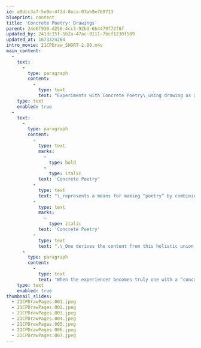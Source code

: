 ```yaml
---
id: a9dcc3a7-5e9e-4f2d-8eca-03ab9e769713
blueprint: content
title: 'Concrete Poetry: Drawings'
parent: 24e6f930-d256-4cc3-92b3-6b4479f72f6f
updated_by: 241dc15f-5b2a-47ac-9111-7bcf1230f589
updated_at: 1673324264
intro_movie: 21CPDraw_SHORT-2.00.m4v
main_content:
  -
    text:
      -
        type: paragraph
        content:
          -
            type: text
            text: "Experiments with Concrete Poetry\_using drawing as a primary means to present letters, words, structures, and color."
    type: text
    enabled: true
  -
    text:
      -
        type: paragraph
        content:
          -
            type: text
            marks:
              -
                type: bold
              -
                type: italic
            text: 'Concrete Poetry'
          -
            type: text
            text: "\_represents a means for making “poetry” by combining the verbal (written) language with visual (formal) language. This“atomization”\L of meaning from parts that relate holistically toward an infinity of ideas from their synthesis characterizes\_"
          -
            type: text
            marks:
              -
                type: italic
            text: 'Concrete Poetry'
          -
            type: text
            text: ".\_One derives the content from this holistic union from the experience via engagement with the time and space of the poem. These experiments with verbivisual poetry are shared in three sub-groups according to their style and dimensions: 2-D, 3-D, and drawings."
      -
        type: paragraph
        content:
          -
            type: text
            text: "When the experiencer becomes truly one with a “concrete poem” this experience naturally draws out a full sense of being with a depth of awareness that is both externally aware yet also implicitly one with the Spirit within the poem and the person. This “atomization of meaning” derives from a total awareness of the smallest parts within its own “world” of constituent aspects, the values brought out by seeing their relationships to the ever growing dynamic for interconnection and relational values based on the doctrine of shells.\_"
    type: text
    enabled: true
thumbnail_slides:
  - 21CPDrawPages.001.jpeg
  - 21CPDrawPages.002.jpeg
  - 21CPDrawPages.003.jpeg
  - 21CPDrawPages.004.jpeg
  - 21CPDrawPages.005.jpeg
  - 21CPDrawPages.006.jpeg
  - 21CPDrawPages.007.jpeg
---
```


